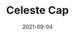 ---
title: Celeste Cap
date: 2021-09-04
Author: IntroCar
base: CrownOwl
images: [
    "https://media.discordapp.net/attachments/771125324846858261/883801803316146246/Untitled.png",
    "https://media.discordapp.net/attachments/771125324846858261/883799713571287070/dasickhat.png"
]
dlink: "https://github.com/Phoenixx19/JumpKingPlus/raw/www/reskins/clothing/Celeste%20Cap.zip"
---